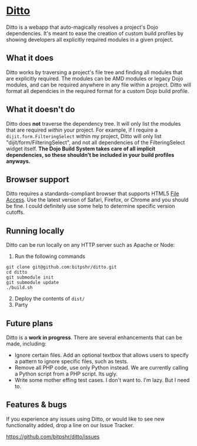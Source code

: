 [Ditto](http://bitpshr.info/ditto)
=================

Ditto is a webapp that auto-magically resolves a project's Dojo dependencies. It's meant to ease the creation of custom build profiles by showing developers all explicitly required modules in a given project.



What it does
-----------

Ditto works by traversing a project's file tree and finding all modules that are explicitly required. The modules can be AMD modules or legacy Dojo modules, and can be required anywhere in any file within a project. Ditto will format all dependcies in the required format for a custom Dojo build profile.



What it doesn't do
-----------

Ditto does <b>not</b> traverse the dependency tree. It will only list the modules that are required <i>within</i> your project. For example, if I require a `dijit.form.FilteringSelect` within my project, Ditto will only list "dijit/form/FilteringSelect", and not all dependencies of the FilteringSelect widget itself. <b>The Dojo Build System takes care of all implicit dependencies, so these shouldn't be included in your build profiles anyways.</b>



Browser support
-----------

Ditto requires a standards-compliant browser that supports HTML5 [File Access](http://www.html5rocks.com/en/features/file_access). Use the latest version of Safari, Firefox, or Chrome and you should be fine. I could definitely use some help to determine specific version cutoffs.



Running locally
-----------

Ditto can be run locally on any HTTP server such as Apache or Node:

1. Run the following commands

```
git clone git@github.com:bitpshr/ditto.git
cd ditto
git submodule init
git submodule update
./build.sh
```

2. Deploy the contents of `dist/`
3. Party


Future plans
------------

Ditto is a <b>work in progress</b>. There are several enhancements that can be made, including:

* Ignore certain files. Add an optional textbox that allows users to specify a pattern to ignore specific files, such as tests.
* Remove all PHP code, use only Python instead. We are currently calling a Python script from a PHP script. Its ugly.
* Write some mother effing test cases. I don't want to. I'm lazy. But I need to.



Features & bugs
-----------

If you experience any issues using Ditto, or would like to see new functionality added, drop a line on our Issue Tracker.

https://github.com/bitpshr/ditto/issues


